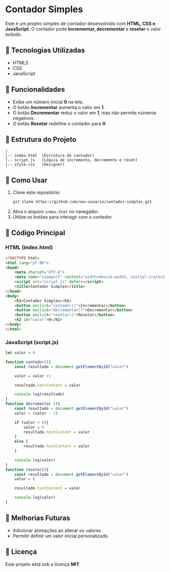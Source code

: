 # Contador Simples

Este é um projeto simples de contador desenvolvido com **HTML, CSS e JavaScript**. O contador pode **incrementar, decrementar** e **resetar** o valor exibido.

## 🚀 Tecnologias Utilizadas
- HTML5
- CSS
- JavaScript

## 📌 Funcionalidades
- Exibe um número inicial **0** na tela.
- O botão **Incrementar** aumenta o valor em **1**.
- O botão **Decrementar** reduz o valor em **1**, mas não permite números negativos.
- O botão **Resetar** redefine o contador para **0**.

## 📂 Estrutura do Projeto
```
/
|-- index.html  (Estrutura do contador)
|-- script.js   (Lógica de incremento, decremento e reset)
|-- style.css   (Designer)
```

## 🔧 Como Usar
1. Clone este repositório:
   ```sh
   git clone https://github.com/seu-usuario/contador-simples.git
   ```
2. Abra o arquivo `index.html` no navegador.
3. Utilize os botões para interagir com o contador.

## 📜 Código Principal
### HTML (index.html)
```html
<!DOCTYPE html>
<html lang="pt-BR">
<head>
    <meta charset="UTF-8">
    <meta name="viewport" content="width=device-width, initial-scale=1.0">
    <script src="script.js" defer></script>
    <title>Contador Simples</title>
</head>
<body>
    <h1>Contador Simples</h1>
    <button onclick="contador()">Incrementar</button>
    <button onclick="decrementar()">Decrementar</button>
    <button onclick="resetar()">Resetar</button>
    <h2 id="valor">0</h2>
</body>
</html>
```

### JavaScript (script.js)
```js
let valor = 0

function contador(){
    const resultado = document.getElementById("valor")

    valor = valor +1

    resultado.textContent = valor

    console.log(resultado)
}
function decrementar (){
    const resultado = document.getElementById("valor")
    valor = (valor - 1)

    if (valor < 0){
        valor = 0
        resultado.textContent = valor
    }
    else {
        resultado.textContent = valor
    }

    console.log(valor)
}
function resetar(){
    const resultado = document.getElementById("valor")
    valor = 0

    resultado.textContent = valor

    console.log(valor)
}


```

## 🎨 Melhorias Futuras
- Adicionar animações ao alterar os valores.
- Permitir definir um valor inicial personalizado.

## 📜 Licença
Este projeto está sob a licença **MIT**.

